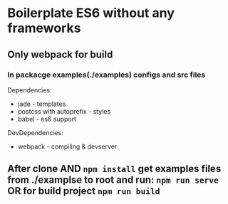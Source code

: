 # Boilerplate ES6 without any frameworks
## Only webpack for build

### In packacge examples(./examples) configs and src files

Dependencies:
* jade - templates
* postcss with autoprefix - styles
* babel - es6 support

DevDependencies:
* webpack - compiling & devserver 

## After clone AND ```npm install``` get examples files from ./examplse to root and run: ```npm run serve``` OR for build project ```npm run build```

